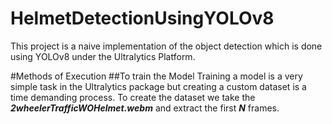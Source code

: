 # HelmetDetectionUsingYOLOv8
This project is a naive implementation of the object detection which is done using YOLOv8 under the Ultralytics Platform.

#Methods of Execution
##To train the Model
Training a model is a very simple task in the Ultralytics package but creating a custom dataset is a time demanding process.
To create the dataset we take the **_2wheelerTrafficWOHelmet.webm_** and extract the first **_N_** frames.
